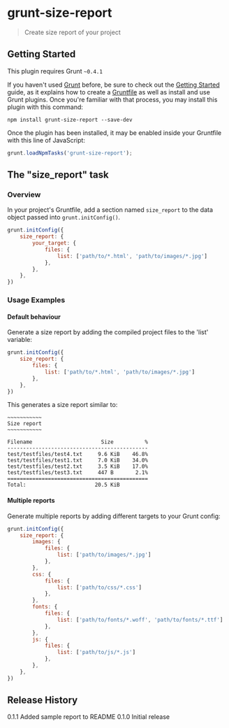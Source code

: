 # grunt-size-report

> Create size report of your project

## Getting Started
This plugin requires Grunt `~0.4.1`

If you haven't used [Grunt](http://gruntjs.com/) before, be sure to check out the [Getting Started](http://gruntjs.com/getting-started) guide, as it explains how to create a [Gruntfile](http://gruntjs.com/sample-gruntfile) as well as install and use Grunt plugins. Once you're familiar with that process, you may install this plugin with this command:

```shell
npm install grunt-size-report --save-dev
```

Once the plugin has been installed, it may be enabled inside your Gruntfile with this line of JavaScript:

```js
grunt.loadNpmTasks('grunt-size-report');
```

## The "size_report" task

### Overview
In your project's Gruntfile, add a section named `size_report` to the data object passed into `grunt.initConfig()`.

```js
grunt.initConfig({
    size_report: {
        your_target: {
            files: {
                list: ['path/to/*.html', 'path/to/images/*.jpg']
            },
        },
    },
})
```


### Usage Examples

#### Default behaviour

Generate a size report by adding the compiled project files to the 'list' variable:

```js
grunt.initConfig({
    size_report: {
        files: {
            list: ['path/to/*.html', 'path/to/images/*.jpg']
        },
    },
})
```

This generates a size report similar to:
```
~~~~~~~~~~~
Size report
~~~~~~~~~~~

Filename                      Size          %
---------------------------------------------
test/testfiles/test4.txt     9.6 KiB    46.8%
test/testfiles/test1.txt     7.0 KiB    34.0%
test/testfiles/test2.txt     3.5 KiB    17.0%
test/testfiles/test3.txt     447 B       2.1%
=============================================
Total:                      20.5 KiB
```

#### Multiple reports

Generate multiple reports by adding different targets to your Grunt config:

```js
grunt.initConfig({
    size_report: {
        images: {
            files: {
                list: ['path/to/images/*.jpg']
            },
        },
        css: {
            files: {
                list: ['path/to/css/*.css']
            },
        },
        fonts: {
            files: {
                list: ['path/to/fonts/*.woff', 'path/to/fonts/*.ttf']
            },
        },
        js: {
            files: {
                list: ['path/to/js/*.js']
            },
        },
    },
})
```


## Release History

0.1.1 Added sample report to README
0.1.0 Initial release